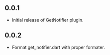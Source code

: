 ## 0.0.1

* Initial release of GetNotifier plugin.
## 0.0.2

* Format get_notifier.dart with proper formater.
